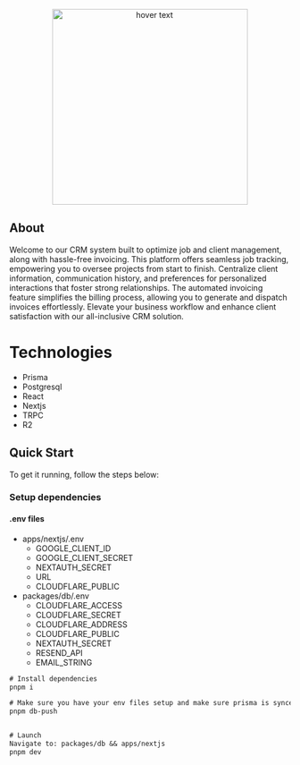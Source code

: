 <p align="center">
  <img src="https://github.com/VisilyRomani/enlive-manager/assets/36494994/e957193b-0893-4243-825d-31edbff0f7c2" width="350" title="hover text">
</p>

## About

Welcome to our CRM system built to optimize job and client management, along with hassle-free invoicing. This platform offers seamless job tracking, empowering you to oversee projects from start to finish. Centralize client information, communication history, and preferences for personalized interactions that foster strong relationships. The automated invoicing feature simplifies the billing process, allowing you to generate and dispatch invoices effortlessly. Elevate your business workflow and enhance client satisfaction with our all-inclusive CRM solution.

# Technologies

- Prisma
- Postgresql
- React
- Nextjs
- TRPC
- R2

## Quick Start

To get it running, follow the steps below:

### Setup dependencies

#### .env files

- apps/nextjs/.env
  - GOOGLE_CLIENT_ID
  - GOOGLE_CLIENT_SECRET
  - NEXTAUTH_SECRET
  - URL
  - CLOUDFLARE_PUBLIC
- packages/db/.env
  - CLOUDFLARE_ACCESS
  - CLOUDFLARE_SECRET
  - CLOUDFLARE_ADDRESS
  - CLOUDFLARE_PUBLIC
  - NEXTAUTH_SECRET
  - RESEND_API
  - EMAIL_STRING

```diff
# Install dependencies
pnpm i

# Make sure you have your env files setup and make sure prisma is synced
pnpm db-push


# Launch
Navigate to: packages/db && apps/nextjs
pnpm dev
```
